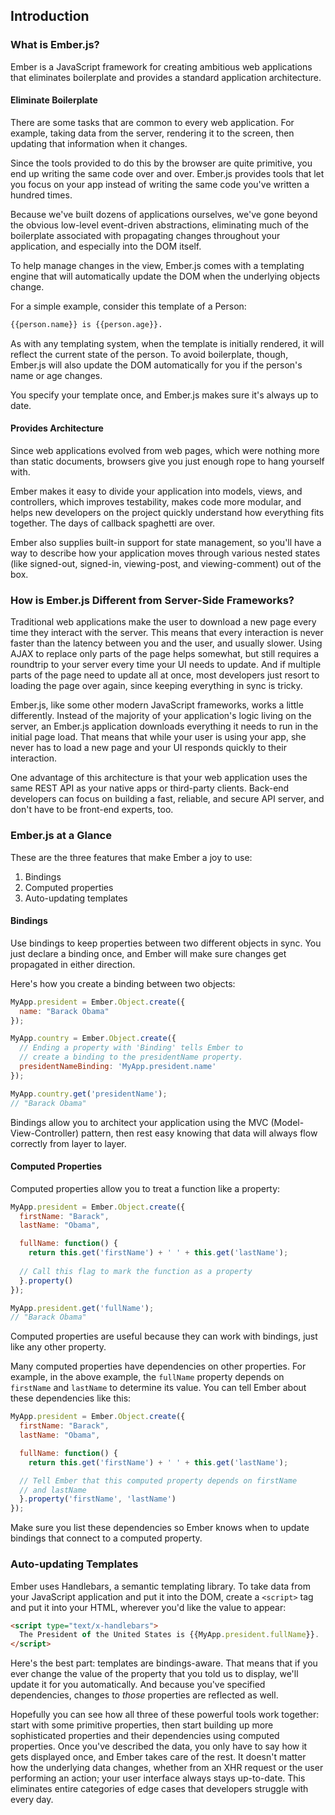 ## Introduction

### What is Ember.js?

Ember is a JavaScript framework for creating ambitious web applications
that eliminates boilerplate and provides a standard application
architecture.

#### Eliminate Boilerplate

There are some tasks that are common to every web application. For example,
taking data from the server, rendering it to the screen, then updating that
information when it changes.

Since the tools provided to do this by the browser are quite primitive, you
end up writing the same code over and over. Ember.js provides tools that let
you focus on your app instead of writing the same code you've written a hundred
times.

Because we've built dozens of applications ourselves, we've gone beyond the
obvious low-level event-driven abstractions, eliminating much of the
boilerplate associated with propagating changes throughout your application,
and especially into the DOM itself.

To help manage changes in the view, Ember.js comes with a templating engine
that will automatically update the DOM when the underlying objects change.

For a simple example, consider this template of a Person:

```html
{{person.name}} is {{person.age}}.
```

As with any templating system, when the template is initially rendered, it
will reflect the current state of the person. To avoid boilerplate, though,
Ember.js will also update the DOM automatically for you if the person's name
or age changes.

You specify your template once, and Ember.js makes sure it's always up to date.

#### Provides Architecture

Since web applications evolved from web pages, which were nothing more than
static documents, browsers give you just enough rope to hang yourself with.

Ember makes it easy to divide your application into models, views, and controllers,
which improves testability, makes code more modular, and helps new developers
on the project quickly understand how everything fits together. The days of
callback spaghetti are over.

Ember also supplies built-in support for state management, so you'll have
a way to describe how your application moves through various nested states
(like signed-out, signed-in, viewing-post, and viewing-comment) out of the box.

### How is Ember.js Different from Server-Side Frameworks?

Traditional web applications make the user to download a new page every time
they interact with the server. This means that every interaction is never faster
than the latency between you and the user, and usually slower. Using AJAX to
replace only parts of the page helps somewhat, but still requires a roundtrip to
your server every time your UI needs to update. And if multiple parts of the
page need to update all at once, most developers just resort to loading the page
over again, since keeping everything in sync is tricky.

Ember.js, like some other modern JavaScript frameworks, works a little differently.
Instead of the majority of your application's logic living on the server, an
Ember.js application downloads everything it needs to run in the initial page
load. That means that while your user is using your app, she never has to load
a new page and your UI responds quickly to their interaction.

One advantage of this architecture is that your web application uses the same
REST API as your native apps or third-party clients. Back-end developers can
focus on building a fast, reliable, and secure API server, and don't have to be
front-end experts, too.

### Ember.js at a Glance

These are the three features that make Ember a joy to use:

1. Bindings
2. Computed properties
3. Auto-updating templates

#### Bindings

Use bindings to keep properties between two different objects in sync. You just
declare a binding once, and Ember will make sure changes get propagated in either
direction.

Here's how you create a binding between two objects:

```javascript
MyApp.president = Ember.Object.create({
  name: "Barack Obama"
});

MyApp.country = Ember.Object.create({
  // Ending a property with 'Binding' tells Ember to
  // create a binding to the presidentName property.
  presidentNameBinding: 'MyApp.president.name'
});

MyApp.country.get('presidentName');
// "Barack Obama"
```

Bindings allow you to architect your application using the MVC (Model-View-Controller)
pattern, then rest easy knowing that data will always flow correctly from layer to layer.

#### Computed Properties

Computed properties allow you to treat a function like a property:

```javascript
MyApp.president = Ember.Object.create({
  firstName: "Barack",
  lastName: "Obama",

  fullName: function() {
    return this.get('firstName') + ' ' + this.get('lastName');
  
  // Call this flag to mark the function as a property
  }.property()
});

MyApp.president.get('fullName');
// "Barack Obama"
```

Computed properties are useful because they can work with bindings, just
like any other property.

Many computed properties have dependencies on other properties. For example, in the above
example, the `fullName` property depends on `firstName` and `lastName` to determine its value.
You can tell Ember about these dependencies like this:

```javascript
MyApp.president = Ember.Object.create({
  firstName: "Barack",
  lastName: "Obama",

  fullName: function() {
    return this.get('firstName') + ' ' + this.get('lastName');

  // Tell Ember that this computed property depends on firstName
  // and lastName
  }.property('firstName', 'lastName')
});
```

Make sure you list these dependencies so Ember knows when to update bindings that connect
to a computed property.

### Auto-updating Templates

Ember uses Handlebars, a semantic templating library. To take data from your JavaScript application
and put it into the DOM, create a `<script>` tag and put it into your HTML, wherever you'd like the
value to appear:

```html
<script type="text/x-handlebars">
  The President of the United States is {{MyApp.president.fullName}}.
</script>
```

Here's the best part: templates are bindings-aware. That means that if you ever change the value of
the property that you told us to display, we'll update it for you automatically. And because you've
specified dependencies, changes to *those* properties are reflected as well.

Hopefully you can see how all three of these powerful tools work together: start with some primitive
properties, then start building up more sophisticated properties and their dependencies using computed
properties. Once you've described the data, you only have to say how it gets displayed once, and Ember
takes care of the rest. It doesn't matter how the underlying data changes, whether from an XHR request
or the user performing an action; your user interface always stays up-to-date. This eliminates entire
categories of edge cases that developers struggle with every day.
